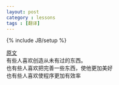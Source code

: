 ```yaml
---
layout: post
category : lessons
tags : [翻译]
---
```

{% include JB/setup %}

[原文](http://37signals.com/svn/posts/3302-competing-on-easy)  
有些人喜欢创造从未有过的东西。  
也有些人喜欢把完善一些东西，使他更加美好  
也有些人喜欢使程序更加有效率  

